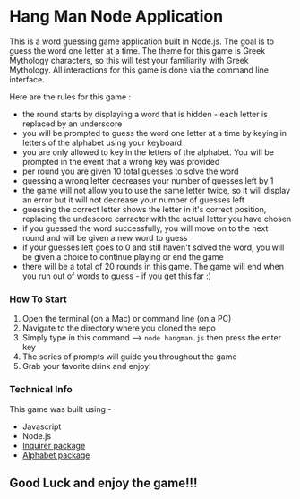 # Hang Man Node Application 

This is a word guessing game application built in Node.js. The goal is to guess the word one letter at a time. The theme for this game is Greek Mythology characters, so this will test your familiarity with Greek Mythology. All interactions for this game is done via the command line interface.

Here are the rules for this game : 
* the round starts by displaying a word that is hidden - each letter is replaced by an underscore
* you will be prompted to guess the word one letter at a time by keying in letters of the alphabet using your keyboard
* you are only allowed to key in the letters of the alphabet. You will be prompted in the event that a wrong key was provided
* per round you are given 10 total guesses to solve the word
* guessing a wrong letter decreases your number of guesses left by 1
* the game will not allow you to use the same letter twice, so it will display an error but it will not decrease your number of guesses left
* guessing the correct letter shows the letter in it's correct position, replacing the undescore carracter with the actual letter you have chosen
* if you guessed the word successfully, you will move on to the next round and will be given a new word to guess
* if your guesses left goes to 0 and still haven't solved the word, you will be given a choice to continue playing or end the game
* there will be a total of 20 rounds in this game. The game will end when you run out of words to guess - if you get this far :)

### How To Start
1. Open the terminal (on a Mac) or command line (on a PC)
2. Navigate to the directory where you cloned the repo
3. Simply type in this command --> `node hangman.js` then press the enter key
4. The series of prompts will guide you throughout the game
5. Grab your favorite drink and enjoy! 

### Technical Info
This game was built using - 
* Javascript
* Node.js 
* [Inquirer package](https://www.npmjs.com/package/inquirer)
* [Alphabet package](https://www.npmjs.com/package/alphabet)

## Good Luck and enjoy the game!!!

